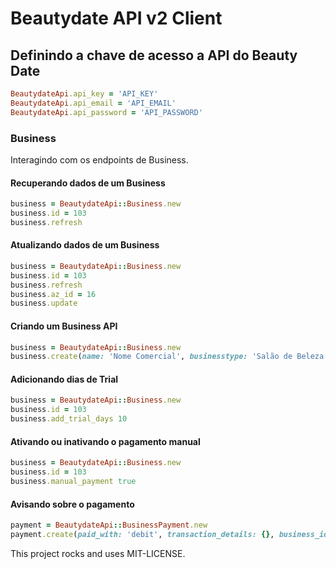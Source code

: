 # Beautydate API v2 Client

## Definindo a chave de acesso a API do Beauty Date
```ruby
BeautydateApi.api_key = 'API_KEY'
BeautydateApi.api_email = 'API_EMAIL'
BeautydateApi.api_password = 'API_PASSWORD'
```

### Business
Interagindo com os endpoints de Business.

#### Recuperando dados de um Business
```ruby
business = BeautydateApi::Business.new
business.id = 103
business.refresh
```

#### Atualizando dados de um Business
```ruby
business = BeautydateApi::Business.new
business.id = 103
business.refresh
business.az_id = 16
business.update
```

#### Criando um Business API
```ruby
business = BeautydateApi::Business.new
business.create(name: 'Nome Comercial', businesstype: 'Salão de Beleza', zipcode: '80440-050', street: 'Rua Carmelo Rangel', street_number: '500', neighborhood: 'Batel', city: 'Curitiba', state: 'PR', phone: '4130289290', description: '', az_id: '')
```

#### Adicionando dias de Trial
```ruby
business = BeautydateApi::Business.new
business.id = 103
business.add_trial_days 10
```

#### Ativando ou inativando o pagamento manual
```ruby
business = BeautydateApi::Business.new
business.id = 103
business.manual_payment true
```

#### Avisando sobre o pagamento
```ruby
payment = BeautydateApi::BusinessPayment.new
payment.create(paid_with: 'debit', transaction_details: {}, business_id: 1, business_plan_id: 1)
```

This project rocks and uses MIT-LICENSE.
